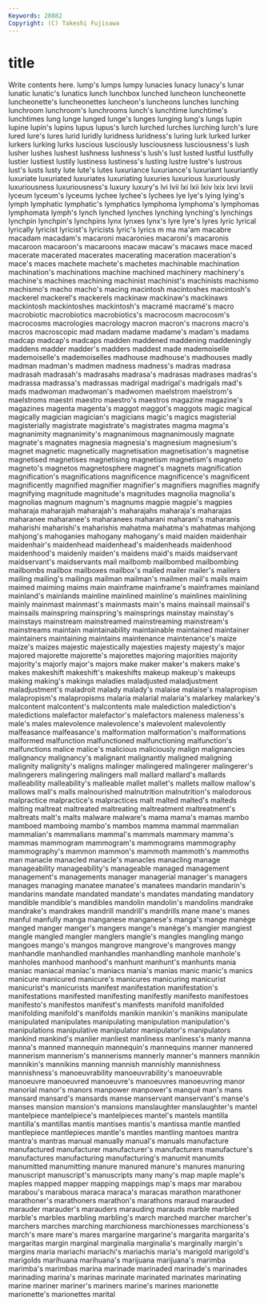 ```yaml
---
Keywords: 28882 
Copyright: (C) Takeshi Fujisawa
---
```


# title

Write contents here.
 lump's lumps
lumpy lunacies lunacy lunacy's lunar lunatic lunatic's lunatics lunch lunchbox
lunched luncheon luncheonette luncheonette's luncheonettes luncheon's luncheons lunches lunching lunchroom
lunchroom's lunchrooms lunch's lunchtime lunchtime's lunchtimes lung lunge lunged lunge's
lunges lunging lung's lungs lupin lupine lupin's lupins lupus lupus's
lurch lurched lurches lurching lurch's lure lured lure's lures lurid
luridly luridness luridness's luring lurk lurked lurker lurkers lurking lurks
luscious lusciously lusciousness lusciousness's lush lusher lushes lushest lushness lushness's
lush's lust lusted lustful lustfully lustier lustiest lustily lustiness lustiness's
lusting lustre lustre's lustrous lust's lusts lusty lute lute's lutes
luxuriance luxuriance's luxuriant luxuriantly luxuriate luxuriated luxuriates luxuriating luxuries luxurious
luxuriously luxuriousness luxuriousness's luxury luxury's lvi lvii lxi lxii lxiv
lxix lxvi lxvii lyceum lyceum's lyceums lychee lychee's lychees lye
lye's lying lying's lymph lymphatic lymphatic's lymphatics lymphoma lymphoma's lymphomas
lymphomata lymph's lynch lynched lynches lynching lynching's lynchings lynchpin lynchpin's
lynchpins lynx lynxes lynx's lyre lyre's lyres lyric lyrical lyrically
lyricist lyricist's lyricists lyric's lyrics m ma ma'am macabre macadam
macadam's macaroni macaronies macaroni's macaronis macaroon macaroon's macaroons macaw macaw's
macaws mace maced macerate macerated macerates macerating maceration maceration's mace's
maces machete machete's machetes machinable machination machination's machinations machine machined
machinery machinery's machine's machines machining machinist machinist's machinists machismo machismo's
macho macho's macing macintosh macintoshes macintosh's mackerel mackerel's mackerels mackinaw
mackinaw's mackinaws mackintosh mackintoshes mackintosh's macramé macramé's macro macrobiotic macrobiotics
macrobiotics's macrocosm macrocosm's macrocosms macrologies macrology macron macron's macrons macro's
macros macroscopic mad madam madame madame's madam's madams madcap madcap's
madcaps madden maddened maddening maddeningly maddens madder madder's madders maddest
made mademoiselle mademoiselle's mademoiselles madhouse madhouse's madhouses madly madman madman's
madmen madness madness's madras madrasa madrasah madrasah's madrasahs madrasa's madrasas
madrases madras's madrassa madrassa's madrassas madrigal madrigal's madrigals mad's mads
madwoman madwoman's madwomen maelstrom maelstrom's maelstroms maestri maestro maestro's maestros
magazine magazine's magazines magenta magenta's maggot maggot's maggots magic magical
magically magician magician's magicians magic's magics magisterial magisterially magistrate magistrate's
magistrates magma magma's magnanimity magnanimity's magnanimous magnanimously magnate magnate's magnates
magnesia magnesia's magnesium magnesium's magnet magnetic magnetically magnetisation magnetisation's magnetise
magnetised magnetises magnetising magnetism magnetism's magneto magneto's magnetos magnetosphere magnet's
magnets magnification magnification's magnifications magnificence magnificence's magnificent magnificently magnified magnifier
magnifier's magnifiers magnifies magnify magnifying magnitude magnitude's magnitudes magnolia magnolia's
magnolias magnum magnum's magnums magpie magpie's magpies maharaja maharajah maharajah's
maharajahs maharaja's maharajas maharanee maharanee's maharanees maharani maharani's maharanis maharishi
maharishi's maharishis mahatma mahatma's mahatmas mahjong mahjong's mahoganies mahogany mahogany's
maid maiden maidenhair maidenhair's maidenhead maidenhead's maidenheads maidenhood maidenhood's maidenly
maiden's maidens maid's maids maidservant maidservant's maidservants mail mailbomb mailbombed
mailbombing mailbombs mailbox mailboxes mailbox's mailed mailer mailer's mailers mailing
mailing's mailings mailman mailman's mailmen mail's mails maim maimed maiming
maims main mainframe mainframe's mainframes mainland mainland's mainlands mainline mainlined
mainline's mainlines mainlining mainly mainmast mainmast's mainmasts main's mains mainsail
mainsail's mainsails mainspring mainspring's mainsprings mainstay mainstay's mainstays mainstream mainstreamed
mainstreaming mainstream's mainstreams maintain maintainability maintainable maintained maintainer maintainers maintaining
maintains maintenance maintenance's maize maize's maizes majestic majestically majesties majesty
majesty's major majored majorette majorette's majorettes majoring majorities majority majority's
majorly major's majors make maker maker's makers make's makes makeshift
makeshift's makeshifts makeup makeup's makeups making making's makings maladies maladjusted
maladjustment maladjustment's maladroit malady malady's malaise malaise's malapropism malapropism's malapropisms
malaria malarial malaria's malarkey malarkey's malcontent malcontent's malcontents male malediction
malediction's maledictions malefactor malefactor's malefactors maleness maleness's male's males malevolence
malevolence's malevolent malevolently malfeasance malfeasance's malformation malformation's malformations malformed malfunction
malfunctioned malfunctioning malfunction's malfunctions malice malice's malicious maliciously malign malignancies
malignancy malignancy's malignant malignantly maligned maligning malignity malignity's maligns malinger
malingered malingerer malingerer's malingerers malingering malingers mall mallard mallard's mallards
malleability malleability's malleable mallet mallet's mallets mallow mallow's mallows mall's
malls malnourished malnutrition malnutrition's malodorous malpractice malpractice's malpractices malt malted
malted's malteds malting maltreat maltreated maltreating maltreatment maltreatment's maltreats malt's
malts malware malware's mama mama's mamas mambo mamboed mamboing mambo's
mambos mamma mammal mammalian mammalian's mammalians mammal's mammals mammary mamma's
mammas mammogram mammogram's mammograms mammography mammography's mammon mammon's mammoth mammoth's
mammoths man manacle manacled manacle's manacles manacling manage manageability manageability's
manageable managed management management's managements manager managerial manager's managers manages
managing manatee manatee's manatees mandarin mandarin's mandarins mandate mandated mandate's
mandates mandating mandatory mandible mandible's mandibles mandolin mandolin's mandolins mandrake
mandrake's mandrakes mandrill mandrill's mandrills mane mane's manes manful manfully
manga manganese manganese's manga's mange manège manged manger manger's mangers
mange's manège's mangier mangiest mangle mangled mangler manglers mangle's mangles
mangling mango mangoes mango's mangos mangrove mangrove's mangroves mangy manhandle
manhandled manhandles manhandling manhole manhole's manholes manhood manhood's manhunt manhunt's
manhunts mania maniac maniacal maniac's maniacs mania's manias manic manic's
manics manicure manicured manicure's manicures manicuring manicurist manicurist's manicurists manifest
manifestation manifestation's manifestations manifested manifesting manifestly manifesto manifestoes manifesto's manifestos
manifest's manifests manifold manifolded manifolding manifold's manifolds manikin manikin's manikins
manipulate manipulated manipulates manipulating manipulation manipulation's manipulations manipulative manipulator manipulator's
manipulators mankind mankind's manlier manliest manliness manliness's manly manna manna's
manned mannequin mannequin's mannequins manner mannered mannerism mannerism's mannerisms mannerly
manner's manners mannikin mannikin's mannikins manning mannish mannishly mannishness mannishness's
manoeuvrability manoeuvrability's manoeuvrable manoeuvre manoeuvred manoeuvre's manoeuvres manoeuvring manor manorial
manor's manors manpower manpower's manqué man's mans mansard mansard's mansards
manse manservant manservant's manse's manses mansion mansion's mansions manslaughter manslaughter's
mantel mantelpiece mantelpiece's mantelpieces mantel's mantels mantilla mantilla's mantillas mantis
mantises mantis's mantissa mantle mantled mantlepiece mantlepieces mantle's mantles mantling
mantoes mantra mantra's mantras manual manually manual's manuals manufacture manufactured
manufacturer manufacturer's manufacturers manufacture's manufactures manufacturing manufacturing's manumit manumits manumitted
manumitting manure manured manure's manures manuring manuscript manuscript's manuscripts many
many's map maple maple's maples mapped mapper mapping mappings map's
maps mar marabou marabou's marabous maraca maraca's maracas marathon marathoner
marathoner's marathoners marathon's marathons maraud marauded marauder marauder's marauders marauding
marauds marble marbled marble's marbles marbling marbling's march marched marcher
marcher's marchers marches marching marchioness marchionesses marchioness's march's mare mare's
mares margarine margarine's margarita margarita's margaritas margin marginal marginalia marginalia's
marginally margin's margins maria mariachi mariachi's mariachis maria's marigold marigold's
marigolds marihuana marihuana's marijuana marijuana's marimba marimba's marimbas marina marinade
marinaded marinade's marinades marinading marina's marinas marinate marinated marinates marinating
marine mariner mariner's mariners marine's marines marionette marionette's marionettes marital
